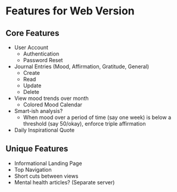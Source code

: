# Features for Web Version

## Core Features

- User Account
  - Authentication
  - Password Reset
- Journal Entries (Mood, Affirmation, Gratitude, General)
  - Create
  - Read
  - Update
  - Delete
- View mood trends over month
  - Colored Mood Calendar
- Smart-ish analysis?
  - When mood over a period of time (say one week) is below a threshold (say 50/okay), enforce triple affirmation
- Daily Inspirational Quote

## Unique Features

- Informational Landing Page
- Top Navigation
- Short cuts between views
- Mental health articles? (Separate server)


